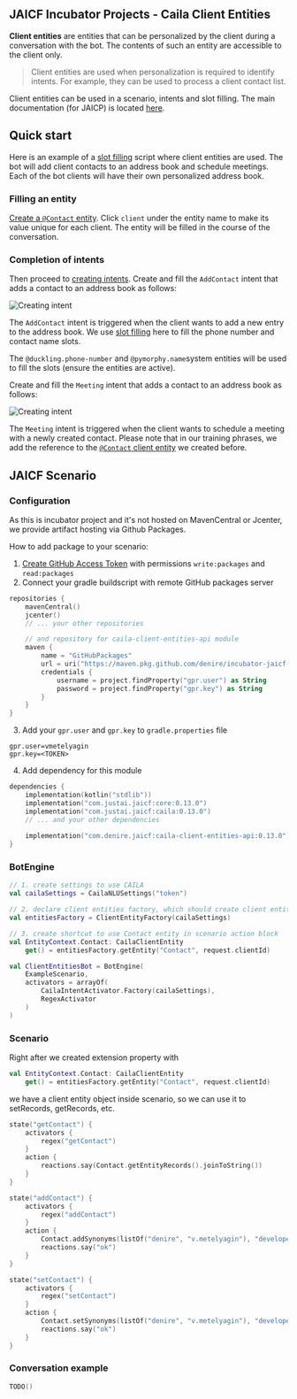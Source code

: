 ## JAICF Incubator Projects - **Caila Client Entities**

**Client entities** are entities that can be personalized by the client during a conversation with the bot. The contents
of such an entity are accessible to the client only.

> Client entities are used when personalization is required to identify intents. For example, they can be used to process a client contact list.

Client entities can be used in a scenario, intents and slot filling. The main documentation (for JAICP) is
located [here](https://help.just-ai.com/#/docs/en/NLU_core/client_entities/client_entities.md).

## Quick start

Here is an example of a
[slot filling](https://help.just-ai.com/#/docs/en/NLU_core/slot_filling) script where client entities are used. The bot
will add client contacts to an address book and schedule meetings. Each of the bot clients will have their own
personalized address book.

### Filling an entity

[Create a `@Contact` entity](https://help.just-ai.com/#/docs/en/platform_ux/nlu_core_caila/entities). Click `client`
under the entity name to make its value unique for each client. The entity will be filled in the course of the
conversation.

### Completion of intents

Then proceed to
[creating intents](https://help.just-ai.com/#/docs/en/platform_ux/nlu_core_caila/intents). Create and fill
the `AddContact` intent that adds a contact to an address book as follows:

![Creating intent](https://help.just-ai.com/docs/en/NLU_core/client_entities/client_entities_image/Screenshot_1.png)

The `AddContact` intent is triggered when the client wants to add a new entry to the address book. We use
[slot filling](https://help.just-ai.com/#/docs/en/NLU_core/slot_filling) here to fill the phone number and contact name
slots.

The `@duckling.phone-number` and `@pymorphy.name`system entities will be used to fill the slots (ensure the entities are
active).

Create and fill the `Meeting` intent that adds a contact to an address book as follows:

![Creating intent](https://help.just-ai.com/docs/en/NLU_core/client_entities/client_entities_image/Screenshot_2.png)

The `Meeting` intent is triggered when the client wants to schedule a meeting with a newly created contact. Please note
that in our training phrases, we add the reference to the
[`@Contact` client entity](#Filling-an-entity) we created before.

## JAICF Scenario

### Configuration

As this is incubator project and it's not hosted on MavenCentral or Jcenter, we provide artifact hosting via Github
Packages.

How to add package to your scenario:

1. [Create GitHub Access Token](https://docs.github.com/en/github/authenticating-to-github/creating-a-personal-access-token)
   with permissions `write:packages` and `read:packages`
2. Connect your gradle buildscript with remote GitHub packages server

```kotlin
repositories {
    mavenCentral()
    jcenter()
    // ... your other repositories

    // and repository for caila-client-entities-api module
    maven {
        name = "GitHubPackages"
        url = uri("https://maven.pkg.github.com/denire/incubator-jaicf-caila-client-entities")
        credentials {
            username = project.findProperty("gpr.user") as String
            password = project.findProperty("gpr.key") as String
        }
    }
}
```
3. Add your `gpr.user` and `gpr.key` to `gradle.properties` file
```
gpr.user=vmetelyagin
gpr.key=<TOKEN>
```
4. Add dependency for this module
```kotlin
dependencies {
    implementation(kotlin("stdlib"))
    implementation("com.justai.jaicf:core:0.13.0")
    implementation("com.justai.jaicf:caila:0.13.0")
    // ... and your other dependencies
    
    implementation("com.denire.jaicf:caila-client-entities-api:0.13.0")
}

```

### BotEngine

```kotlin
// 1. create settings to use CAILA
val cailaSettings = CailaNLUSettings("token")

// 2. declare client entities factory, which should create client entities objects
val entitiesFactory = ClientEntityFactory(cailaSettings)

// 3. create shortcut to use Contact entity in scenario action block
val EntityContext.Contact: CailaClientEntity
    get() = entitiesFactory.getEntity("Contact", request.clientId)

val ClientEntitiesBot = BotEngine(
    ExampleScenario,
    activators = arrayOf(
        CailaIntentActivator.Factory(cailaSettings),
        RegexActivator
    )
)
```

### Scenario

Right after we created extension property with

```kotlin
val EntityContext.Contact: CailaClientEntity
    get() = entitiesFactory.getEntity("Contact", request.clientId)
```

we have a client entity object inside scenario, so we can use it to setRecords, getRecords, etc.

```kotlin
state("getContact") {
    activators {
        regex("getContact")
    }
    action {
        reactions.say(Contact.getEntityRecords().joinToString())
    }
}

state("addContact") {
    activators {
        regex("addContact")
    }
    action {
        Contact.addSynonyms(listOf("denire", "v.metelyagin"), "developer")
        reactions.say("ok")
    }
}

state("setContact") {
    activators {
        regex("setContact")
    }
    action {
        Contact.setSynonyms(listOf("denire", "v.metelyagin"), "developer")
        reactions.say("ok")
    }
}
```

### Conversation example

```kotlin
TODO()
```

